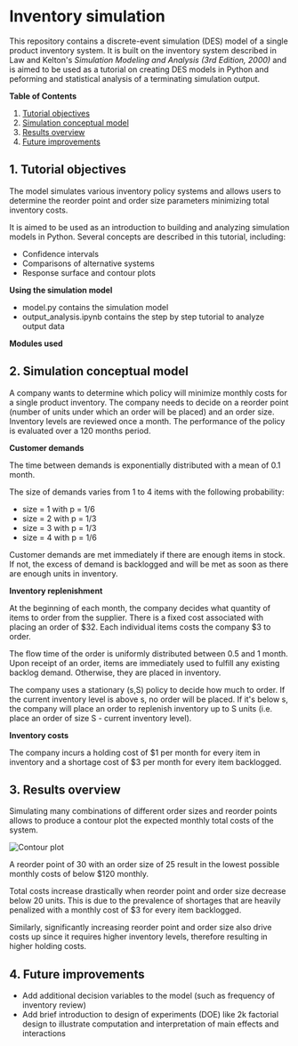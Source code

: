 # Inventory simulation

This repository contains a discrete-event simulation (DES) model of a single product inventory system. It is built on the inventory system described in Law and Kelton's *Simulation Modeling and Analysis (3rd Edition, 2000)* and is aimed to be used as a tutorial on creating DES models in Python and peforming and statistical analysis of a terminating simulation output.

**Table of Contents**
1. [Tutorial objectives](#objectives) 
2. [Simulation conceptual model](#conceptual-model)
3. [Results overview](#results)
4. [Future improvements](#to-do)

<a id="objectives"></a>

## 1. Tutorial objectives
The model simulates various inventory policy systems and allows users to determine the reorder point and order size parameters minimizing total inventory costs.

It is aimed to be used as an introduction to building and analyzing simulation models in Python. Several concepts are described in this tutorial, including:
* Confidence intervals
* Comparisons of alternative systems
* Response surface and contour plots

**Using the simulation model**
* model.py contains the simulation model
* output_analysis.ipynb contains the step by step tutorial to analyze output data

**Modules used**


<a id="conceptual-model"></a>

## 2. Simulation conceptual model
A company wants to determine which policy will minimize monthly costs for a single product inventory. The company needs to decide on a reorder point (number of units under which an order will be placed) and an order size. Inventory levels are reviewed once a month. The performance of the policy is evaluated over a 120 months period.

**Customer demands**

The time between demands is exponentially distributed with a mean of 0.1 month.

The size of demands varies from 1 to 4 items with the following probability:
- size = 1 with p = 1/6
- size = 2 with p = 1/3
- size = 3 with p = 1/3
- size = 4 with p = 1/6

Customer demands are met immediately if there are enough items in stock. If not, the excess of demand is backlogged and will be met as soon as there are enough units in inventory.

**Inventory replenishment**

At the beginning of each month, the company decides what quantity of items to order from the supplier. There is a fixed cost associated with placing an order of $32. Each individual items costs the company $3 to order.

The flow time of the order is uniformly distributed between 0.5 and 1 month. Upon receipt of an order, items are immediately used to fulfill any existing backlog demand. Otherwise, they are placed in inventory.

The company uses a stationary (s,S) policy to decide how much to order. If the current inventory level is above s, no order will be placed. If it's below s, the company will place an order to replenish inventory up to S units (i.e. place an order of size S - current inventory level).

**Inventory costs**

The company incurs a holding cost of $1 per month for every item in inventory and a shortage cost of $3 per month for every item backlogged.


<a id="results"></a>

## 3. Results overview

Simulating many combinations of different order sizes and reorder points allows to produce a contour plot the expected monthly total costs of the system. 

![Contour plot](contour.png)

A reorder point of 30 with an order size of 25 result in the lowest possible monthly costs of below $120 monthly.

Total costs increase drastically when reorder point and order size decrease below 20 units. This is due to the prevalence of shortages that are heavily penalized with a monthly cost of $3 for every item backlogged.

Similarly, significantly increasing reorder point and order size also drive costs up since it requires higher inventory levels, therefore resulting in higher holding costs.


<a id="to-do"></a>

## 4. Future improvements
 - Add additional decision variables to the model (such as frequency of inventory review)
 - Add brief introduction to design of experiments (DOE) like 2k factorial design to illustrate computation and interpretation of main effects and interactions
